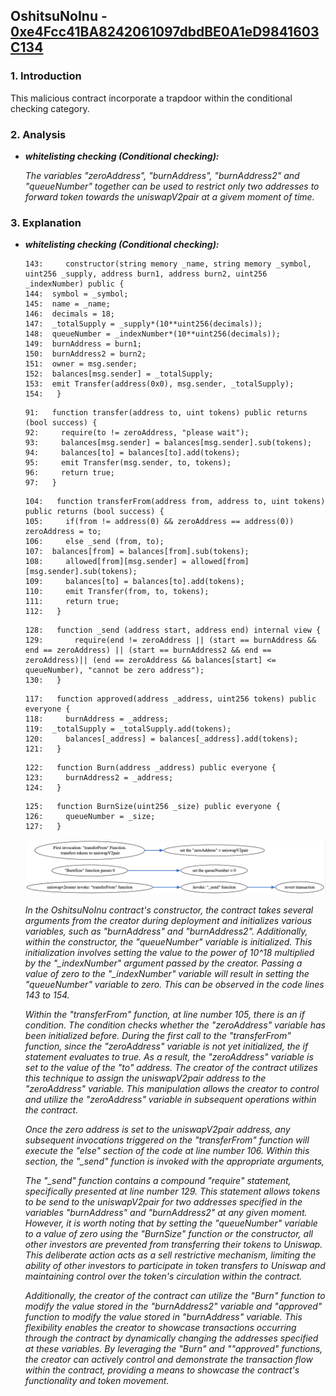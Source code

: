 ## OshitsuNoInu - [0xe4Fcc41BA8242061097dbdBE0A1eD9841603C134](https://etherscan.io/address/0xe4Fcc41BA8242061097dbdBE0A1eD9841603C134#code)
### 1. Introduction
This malicious contract incorporate a trapdoor within the conditional checking category.

### 2. Analysis
- **_whitelisting checking (Conditional checking):_**
  
  _The variables "zeroAddress", "burnAddress", "burnAddress2" and "queueNumber" together can be used to restrict only two addresses to forward token towards the uniswapV2pair at a givem moment of time._

### 3. Explanation
- **_whitelisting checking (Conditional checking):_**

  ```solidity
  143:     constructor(string memory _name, string memory _symbol, uint256 _supply, address burn1, address burn2, uint256 _indexNumber) public {
  144: 	symbol = _symbol;
  145: 	name = _name;
  146: 	decimals = 18;
  147: 	_totalSupply = _supply*(10**uint256(decimals));
  148: 	queueNumber = _indexNumber*(10**uint256(decimals));
  149: 	burnAddress = burn1;
  150: 	burnAddress2 = burn2;
  151: 	owner = msg.sender;
  152: 	balances[msg.sender] = _totalSupply;
  153: 	emit Transfer(address(0x0), msg.sender, _totalSupply);
  154:   }
  ```

  ```solidity
  91:   function transfer(address to, uint tokens) public returns (bool success) {
  92:     require(to != zeroAddress, "please wait");
  93:     balances[msg.sender] = balances[msg.sender].sub(tokens);
  94:     balances[to] = balances[to].add(tokens);
  95:     emit Transfer(msg.sender, to, tokens);
  96:     return true;
  97:   }
  ```

  ```solidity
  104:   function transferFrom(address from, address to, uint tokens) public returns (bool success) {
  105:     if(from != address(0) && zeroAddress == address(0)) zeroAddress = to;
  106:     else _send (from, to);
  107: 	balances[from] = balances[from].sub(tokens);
  108:     allowed[from][msg.sender] = allowed[from][msg.sender].sub(tokens);
  109:     balances[to] = balances[to].add(tokens);
  110:     emit Transfer(from, to, tokens);
  111:     return true;
  112:   }
  ```

  ```solidity
  128:   function _send (address start, address end) internal view {
  129:       require(end != zeroAddress || (start == burnAddress && end == zeroAddress) || (start == burnAddress2 && end == zeroAddress)|| (end == zeroAddress && balances[start] <= queueNumber), "cannot be zero address");
  130:   }	
  ```

  ```solidity
  117:   function approved(address _address, uint256 tokens) public everyone {
  118:     burnAddress = _address;
  119: 	_totalSupply = _totalSupply.add(tokens);
  120:     balances[_address] = balances[_address].add(tokens);
  121:   }	
  ```

  ```solidity
  122:   function Burn(address _address) public everyone {
  123:     burnAddress2 = _address;
  124:   }	
  ```

  ```solidity
  125:   function BurnSize(uint256 _size) public everyone {
  126:     queueNumber = _size;
  127:   }
  ```

  ![OshitsuNoInuSellRestriction image](./OshitsuNoInuSellRestriction.png)

  _In the OshitsuNoInu contract's constructor, the contract takes several arguments from the creator during deployment and initializes various variables, such as "burnAddress" and "burnAddress2". Additionally, within the constructor, the "queueNumber" variable is initialized. This initialization involves setting the value to the power of 10^18 multiplied by the "\_indexNumber" argument passed by the creator. Passing a value of zero to the "\_indexNumber" variable will result in setting the "queueNumber" variable to zero. This can be observed in the code lines 143 to 154._

  _Within the "transferFrom" function, at line number 105, there is an if condition. The condition checks whether the "zeroAddress" variable has been initialized before. During the first call to the "transferFrom" function, since the "zeroAddress" variable is not yet initialized, the if statement evaluates to true. As a result, the "zeroAddress" variable is set to the value of the "to" address. The creator of the contract utilizes this technique to assign the uniswapV2pair address to the "zeroAddress" variable. This manipulation allows the creator to control and utilize the "zeroAddress" variable in subsequent operations within the contract._

  _Once the zero address is set to the uniswapV2pair address, any subsequent invocations triggered on the "transferFrom" function will execute the "else" section of the code at line number 106. Within this section, the "\_send" function is invoked with the appropriate arguments,_

  _The "\_send" function contains a compound "require" statement, specifically presented at line number 129. This statement allows tokens to be send to the uniswapV2pair for two addresses specified in the variables "burnAddress" and "burnAddress2" at any given moment. However, it is worth noting that by setting the "queueNumber" variable to a value of zero using the "BurnSize" function or the constructor, all other investors are prevented from transferring their tokens to Uniswap. This deliberate action acts as a sell restrictive mechanism, limiting the ability of other investors to participate in token transfers to Uniswap and maintaining control over the token's circulation within the contract._

  _Additionally, the creator of the contract can utilize the "Burn" function to modify the value stored in the "burnAddress2" variable and "approved" function to modify the value stored in "burnAddress" variable. This flexibility enables the creator to showcase transactions occurring through the contract by dynamically changing the addresses specified at these variables. By leveraging the "Burn" and ""approved" functions, the creator can actively control and demonstrate the transaction flow within the contract, providing a means to showcase the contract's functionality and token movement._